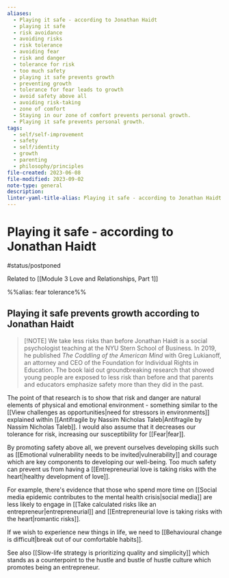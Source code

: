 ```yaml
---
aliases:
  - Playing it safe - according to Jonathan Haidt
  - playing it safe
  - risk avoidance
  - avoiding risks
  - risk tolerance
  - avoiding fear
  - risk and danger
  - tolerance for risk
  - too much safety
  - playing it safe prevents growth
  - preventing growth
  - tolerance for fear leads to growth
  - avoid safety above all
  - avoiding risk-taking
  - zone of comfort
  - Staying in our zone of comfort prevents personal growth.
  - Playing it safe prevents personal growth.
tags:
  - self/self-improvement
  - safety
  - self/identity
  - growth
  - parenting
  - philosophy/principles
file-created: 2023-06-08
file-modified: 2023-09-02
note-type: general
description: 
linter-yaml-title-alias: Playing it safe - according to Jonathan Haidt
---
```


# Playing it safe - according to Jonathan Haidt

#status/postponed

Related to [[Module 3 Love and Relationships, Part 1]]

%%alias: fear tolerance%%

## Playing it safe prevents growth according to Jonathan Haidt

> [!NOTE] We take less risks than before
> Jonathan Haidt is a social psychologist teaching at the NYU Stern School of Business. In 2019, he published _The Coddling of the American Mind_ with Greg Lukianoff, an attorney and CEO of the Foundation for Individual Rights in Education. The book laid out groundbreaking research that showed young people are exposed to less risk than before and that parents and educators emphasize safety more than they did in the past.

The point of that research is to show that risk and danger are natural elements of physical and emotional environment - something similar to the [[View challenges as opportunities|need for stressors in environments]] explained within [[Antifragile by Nassim Nicholas Taleb|Antifragile by Nassim Nicholas Taleb]]. I would also assume that it decreases our tolerance for risk, increasing our susceptibility for [[Fear|fear]].

By promoting safety above all, we prevent ourselves developing skills such as [[Emotional vulnerability needs to be invited|vulnerability]] and courage which are key components to developing our well-being. Too much safety can prevent us from having a [[Entrepreneurial love is taking risks with the heart|healthy development of love]].

For example, there's evidence that those who spend more time on [[Social media epidemic contributes to the mental health crisis|social media]] are less likely to engage in [[Take calculated risks like an entrepreneur|entrepreneurial]] and [[Entrepreneurial love is taking risks with the heart|romantic risks]].

If we wish to experience new things in life, we need to [[Behavioural change is difficult|break out of our comfortable habits]].

See also [[Slow-life strategy is prioritizing quality and simplicity]] which stands as a counterpoint to the hustle and bustle of hustle culture which promotes being an entrepreneur.
